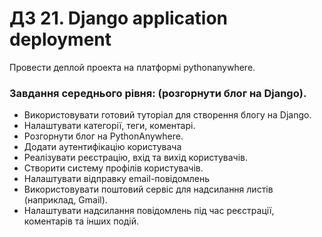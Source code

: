 # ДЗ 21. Django application deployment

Провести деплой проекта на платформі pythonanywhere.

### Завдання середнього рівня: (розгорнути блог на Django).

- Використовувати готовий туторіал для створення блогу на Django.
- Налаштувати категорії, теги, коментарі.
- Розгорнути блог на PythonAnywhere.
- Додати аутентифікацію користувача
- Реалізувати реєстрацію, вхід та вихід користувачів.
- Створити систему профілів користувачів.
- Налаштувати відправку email-повідомлень
- Використовувати поштовий сервіс для надсилання листів (наприклад, Gmail).
- Налаштувати надсилання повідомлень під час реєстрації, коментарів та інших подій.
